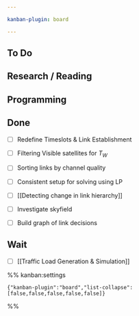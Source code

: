 ```yaml
---

kanban-plugin: board

---
```


## To Do



## Research / Reading



## Programming



## Done

- [ ] Redefine Timeslots & Link Establishment
- [ ] Filtering Visible satellites for $T_W$
- [ ] Sorting links by channel quality
- [ ] Consistent setup for solving using LP
- [ ] [[Detecting change in link hierarchy]]
- [ ] Investigate skyfield
- [ ] Build graph of link decisions


## Wait

- [ ] [[Traffic Load Generation & Simulation]]




%% kanban:settings
```
{"kanban-plugin":"board","list-collapse":[false,false,false,false,false]}
```
%%